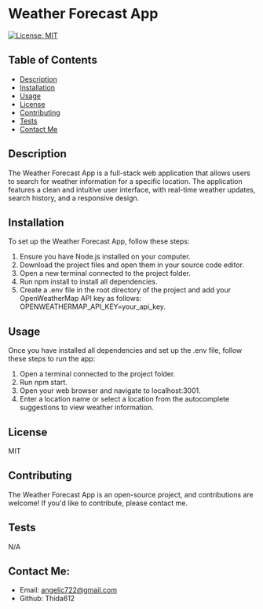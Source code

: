 # Weather Forecast App
[![License: MIT](https://img.shields.io/badge/License-MIT-yellow.svg)](https://opensource.org/licenses/MIT)




## Table of Contents
* [Description](#description)
* [Installation](#installation)
* [Usage](#usage)
* [License](#license)
* [Contributing](#contributing)
* [Tests](#tests)
* [Contact Me](#contact-me)

## Description 
The Weather Forecast App is a full-stack web application that allows users to search for weather information for a specific location. The application features a clean and intuitive user interface, with real-time weather updates, search history, and a responsive design.

## Installation 
To set up the Weather Forecast App, follow these steps:
1. Ensure you have Node.js installed on your computer.
2. Download the project files and open them in your source code editor.
3. Open a new terminal connected to the project folder.
4. Run npm install to install all dependencies.
5. Create a .env file in the root directory of the project and add your OpenWeatherMap API key as   follows: OPENWEATHERMAP_API_KEY=your_api_key.

## Usage 
Once you have installed all dependencies and set up the .env file, follow these steps to run the app:
1. Open a terminal connected to the project folder.
2. Run npm start.
3. Open your web browser and navigate to localhost:3001.
4. Enter a location name or select a location from the autocomplete suggestions to view weather  information.


## License 
MIT

## Contributing 
The Weather Forecast App is an open-source project, and contributions are welcome! If you'd like to contribute, please contact me.

## Tests 
N/A

## Contact Me:
* Email: angelic722@gmail.com
* Github: Thida612



